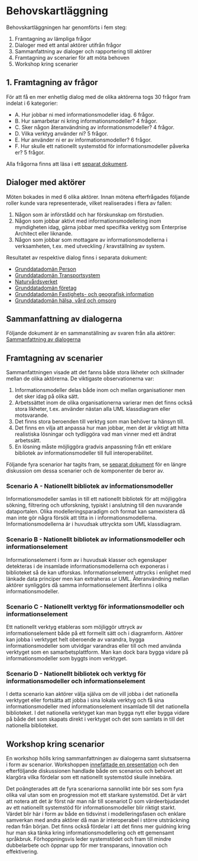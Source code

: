 # Behovskartläggning

Behovskartläggningen har genomförts i fem steg:

1. Framtagning av lämpliga frågor
2. Dialoger med ett antal aktörer utifrån frågor
3. Sammanfattning av dialoger och rapportering till aktörer
4. Framtagning av scenarier för att möta behoven
5. Workshop kring scenarier

## 1. Framtagning av frågor

För att få en mer enhetlig dialog med de olika aktörerna togs 30 frågor fram indelat i 6 kategorier:

- A. Hur jobbar ni med informationsmodeller idag. 6 frågor.
- B. Hur samarbetar ni kring informationsmodeller? 4 frågor.
- C. Sker någon återanvändning av informationsmodeller? 4 frågor.
- D. Vilka verktyg använder ni? 5 frågor.
- E. Hur använder ni er av informationsmodeller? 6 frågor.
- F. Hur skulle ett nationellt systemstöd för informationsmodeller påverka er? 5 frågor.

Alla frågorna finns att läsa i ett [separat dokument](../dialoger/fragor.md).

## Dialoger med aktörer

Möten bokades in med 6 olika aktörer. Innan mötena efterfrågades följande roller kunde vara representerade, vilket realiserades i flera av fallen:


1. Någon som är införstådd och har förskunskap om förstudien.
2. Någon som jobbar aktivt med informationsmodellering inom myndigheten idag, gärna jobbar med specifika verktyg som Enterprise Architect eller liknande.
3. Någon som jobbar som mottagare av informationsmodellerna i verksamheten, t.ex. med utveckling / kravställning av system.

Resultatet av respektive dialog finns i separata dokument:

* [Grunddatadomän Person](../dialoger/skatteverket.md)
* [Grunddatadomän Transportsystem](../dialoger/trafikverket.md)
* [Naturvårdsverket](../dialoger/naturvardsverket.md)
* [Grunddatadomän företag](../dialoger/bolagsverket.md)
* [Grunddatadomän Fastighets- och geografisk information](../dialoger/lantmateriet.md)
* [Grunddatadomän hälsa, vård och omsorg](../dialoger/ehalsomyndigheten.md)

## Sammanfattning av dialogerna

Följande dokument är en sammanställning av svaren från alla aktörer:
[Sammanfattning av dialogerna](dialoger/sammanfattning.md)

## Framtagning av scenarier

Sammanfattningen visade att det fanns både stora likheter och skillnader mellan de olika aktörerna. De viktigaste observationerna var:

1. Informationsmodeller delas både inom och mellan organisationer men det sker idag på olika sätt.
2. Arbetssättet inom de olika organisationerna varierar men det finns också stora likheter, t.ex. använder nästan alla UML klassdiagram eller motsvarande.
3. Det finns stora beroenden till verktyg som man behöver ta hänsyn till.
4. Det finns en vilja att anpassa hur man jobbar, men det är viktigt att hitta realistiska lösningar och tydliggöra vad man vinner med ett ändrat arbetssätt.
5. En lösning måste möjliggöra gradvis anpassning från ett enklare bibliotek av informationsmodeller till full interoperabilitet.

Följande fyra scenarior har tagits fram, se [separat dokument](scenarior-modeller.md) för en längre diskussion om dessa scenarier och de komponenter de beror av.

### Scenario A - Nationellt bibliotek av informationsmodeller
Informationsmodeller samlas in till ett nationellt bibliotek för att möjliggöra sökning, filtrering och utforskning, typiskt i anslutning till den nuvarande dataportalen. Olika modelleringsparadigm och format kan samexistera då man inte gör några försök att titta in i informationsmodellerna. Informationsmodellerna är i huvudsak uttryckta som UML klassdiagram.

### Scenario B - Nationellt bibliotek av informationsmodeller och informationselement
Informationselement i form av i huvudsak klasser och egenskaper detekteras i de insamlade informationsmodellerna och exponeras i biblioteket så de kan utforskas. Informationselement uttrycks i enlighet med länkade data principer men kan extraheras ur UML. Återanvändning mellan aktörer synliggörs då samma informationselement återfinns i olika informationsmodeller.

### Scenario C - Nationellt verktyg för informationsmodeller och informationselement
Ett nationellt verktyg etableras som möjliggör uttryck av informationselement både på ett formellt sätt och i diagramform. Aktörer kan jobba i verktyget helt oberoende av varandra, bygga informationsmodeller som utvidgar varandras eller till och med använda verktyget som en samarbetsplattform. Man kan dock bara bygga vidare på informationsmodeller som byggts inom verktyget.

### Scenario D - Nationellt bibliotek och verktyg för informationsmodeller och informationselement
I detta scenario kan aktörer välja själva om de vill jobba i det nationella verktyget eller fortsätta att jobba i sina lokala verktyg och få sina informationsmodeller med informationselement insamlade till det nationella biblioteket. I det nationella verktyget kan man bygga nytt eller bygga vidare på både det som skapats direkt i verktyget och det som samlats in till det nationella biblioteket.

## Workshop kring scenarior

En workshop hölls kring sammanfattningen av dialogerna samt slutsatserna i form av scenarior. Workshoppen [innefattade en presentation](https://docs.google.com/presentation/d/13m_GIoAGZme_Qci1ev4koSywH9lP5Pm_9kDDTWgwhPA/edit?usp=sharing) och den efterföljande diskussionen handlade både om scenarios och behovet att klargöra vilka fördelar som ett nationellt systemstöd skulle innebära.  

Det poängterades att de fyra scenariorna sannolikt inte bör ses som fyra olika val utan som en progression mot ett starkare systemstöd. Det är värt att notera att det är först när man når till scenariot D som värdeerbjudandet av ett nationellt systemstöd för informationsmodeller blir riktigt starkt. Värdet blir här i form av både en tidsvinst i modelleringsfasen och enklare samverkan med andra aktörer då man är interoperabel i större utsträckning redan från början. Det finns också fördelar i att det finns mer guidning kring hur man ska tänka kring informationsmodellering och ett gemensamt språkbruk. Förhoppningsvis leder systemstödet och fram till mindre dubbelarbete och öppnar upp för mer transparans, innovation och effektivering.
